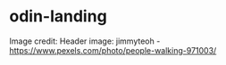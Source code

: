 # odin-landing

Image credit:
Header image: jimmyteoh - https://www.pexels.com/photo/people-walking-971003/